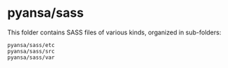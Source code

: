 # pyansa/sass

This folder contains SASS files of various kinds, organized in sub-folders:

    pyansa/sass/etc
    pyansa/sass/src
    pyansa/sass/var
